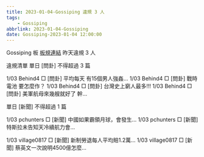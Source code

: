 ```yaml
---
title: 2023-01-04-Gossiping 違規 3 人
tags:
    - Gossiping
abbrlink: 2023-01-04-Gossiping
date: Gossiping-2023-01-04 12:00:00
---
```

Gossiping 板 [板規連結](https://www.ptt.cc/bbs/Gossiping/M.1637425085.A.07D.html)
昨天違規 3 人
<!-- more -->

違規清單
單日 [問卦] 不得超過 3 篇

1/03 Behind4 □ [問卦] 平均每天 有15個男人強姦…
1/03 Behind4 □ [問卦] 戰時電池 要怎麼作？
1/03 Behind4 □ [問卦] 台灣史上窮人最多!!!
1/03 Behind4 □ [問卦] 美軍航母來幾艘就好了 幹…

單日 [新聞] 不得超過 1 篇

1/03 pchunters □ [新聞] 中國如果霸領月球，會發生…
1/03 pchunters □ [新聞] 特斯拉未告知天冷續航力會…

1/03 village0817 □ [新聞] 新制勞退每人平均賠1.2萬…
1/03 village0817 □ [新聞] 蔡英文一次說明4500億怎麼…